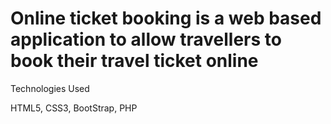 # Online ticket booking is a web based application to allow travellers to book their travel ticket online
Technologies Used

HTML5, CSS3, BootStrap, PHP
